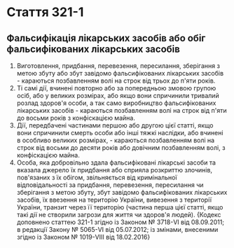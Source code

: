 Cтаття 321-1
====
Фальсифікація лікарських засобів або обіг фальсифікованих лікарських засобів
----
1. Виготовлення, придбання, перевезення, пересилання, зберігання з метою збуту або збут завідомо фальсифікованих лікарських засобів -
караються позбавленням волі на строк від трьох до п'яти років.
2. Ті самі дії, вчинені повторно або за попередньою змовою групою осіб, або у великих розмірах, або якщо вони спричинили тривалий розлад здоров'я особи, а так само виробництво фальсифікованих лікарських засобів -
караються позбавленням волі на строк від п'яти до восьми років з конфіскацією майна.
3. Дії, передбачені частинами першою або другою цієї статті, якщо вони спричинили смерть особи або інші тяжкі наслідки, або вчинені в особливо великих розмірах, -
караються позбавленням волі на строк від восьми до десяти років або довічним позбавленням волі, з конфіскацією майна.
4. Особа, яка добровільно здала фальсифіковані лікарські засоби та вказала джерело їх придбання або сприяла розкриттю злочинів, пов'язаних з їх обігом, звільняється від кримінальної відповідальності за придбання, перевезення, пересилання чи зберігання з метою збуту, збут завідомо фальсифікованих лікарських засобів, їх ввезення на територію України, вивезення з території України, транзит через її територію (частина перша цієї статті, якщо такі дії не створили загрози для життя чи здоров'я людей).
{Кодекс доповнено статтею 321-1 згідно із Законом № 3718-VI від 08.09.2011; в редакції Закону № 5065-VI від 05.07.2012; із змінами, внесеними згідно із Законом № 1019-VIII від 18.02.2016}
